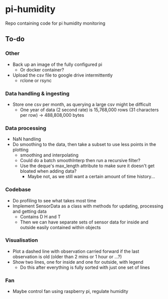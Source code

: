 # pi-humidity
Repo containing code for pi humidity monitoring

## To-do

### Other
- Back up an image of the fully configured pi
  - Or docker container?
- Upload the csv file to google drive intermittently
  - rclone or rsync

### Data handling & ingesting
- Store one csv per month, as querying a large csv might be difficult
  - One year of data (2 second rate) is 15,768,000 rows (31 characters per row) -> 488,808,000‬ bytes

### Data processing
- NaN handling
- Do smoothing to the data, then take a subset to use less points in the plotting
  - smoothing and interpolating
  - Could do a batch smoothInterp then run a recursive filter?
  - Use the deque's max_length attribute to make sure it doesn't get bloated when adding data?
    - Maybe not, as we still want a certain amount of time history...

### Codebase
- Do profiling to see what takes most time
- Implement SensorData as a class with methods for updating, processing and getting data
  - Contains D H and T
  - Then we can have separate sets of sensor data for inside and outside easily contained within objects

### Visualisation
- Plot a dashed line with observation carried forward if the last observation is old (older than 2 mins or 1 hour or ...?)
- Show two lines, one for inside and one for outside, with legend
  - Do this after everything is fully sorted with just one set of lines

### Fan
- Maybe control fan using raspberry pi, regulate humidity


